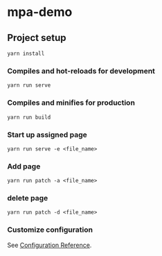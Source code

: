# mpa-demo

## Project setup
```
yarn install
```

### Compiles and hot-reloads for development
```
yarn run serve
```

### Compiles and minifies for production
```
yarn run build
```

### Start up assigned page
```
yarn run serve -e <file_name>

```
### Add page
```
yarn run patch -a <file_name>
```
### delete page
```
yarn run patch -d <file_name>
```

### Customize configuration
See [Configuration Reference](https://cli.vuejs.org/config/).

